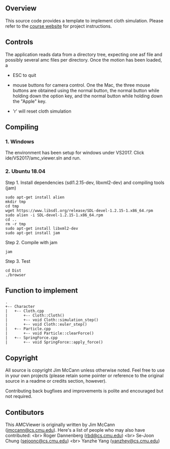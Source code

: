 ## Overview

This source code provides a template to implement cloth simulation. Please refer to the [course website](http://graphics.cs.cmu.edu/nsp/course/15464-s20/www/assignments/miniProject2.htm) for project instructions.

## Controls

The application reads data from a directory tree, expecting one asf file and
possibly several amc files per directory. Once the motion has been loaded,
a

* ESC to quit

* mouse buttons for camera control. One the Mac, the three mouse
buttons are obtained using the normal button, the normal button while
holding down the option key, and the normal button while holding down
the "Apple" key.

* 'r' will reset cloth simulation

## Compiling

### 1. Windows

The environment has been setup for windows under VS2017. Click ide/VS2017/amc_viewer.sln and run.

### 2. Ubuntu 18.04

Step 1. Install dependencies (sdl1.2.15-dev, libxml2-dev) and compiling tools (jam)
```
sudo apt-get install alien
mkdir tmp
cd tmp
wget https://www.libsdl.org/release/SDL-devel-1.2.15-1.x86_64.rpm
sudo alien -i SDL-devel-1.2.15-1.x86_64.rpm
cd ..
rm -r tmp
sudo apt-get install libxml2-dev
sudo apt-get install jam
```

Step 2. Compile with jam
```
jam
```

Step 3. Test
```
cd Dist
./browser
```

## Function to implement
```
.
+-- Character
|   +-- Cloth.cpp
|       +-- Cloth::Cloth()
|       +-- void Cloth::simulation_step()
|       +-- void Cloth::euler_step()
|   +-- Particle.cpp
|       +-- void Particle::clearForce()
|   +-- SpringForce.cpp
|       +-- void SpringForce::apply_force()
```

## Copyright
All source is copyright Jim McCann unless otherwise noted. Feel free to use
in your own projects (please retain some pointer or reference to the original
source in a readme or credits section, however).

Contributing back bugfixes and improvements is polite and encouraged but not
required.

## Contibutors
This AMCViewer is originally written by Jim McCann (jmccann@cs.cmu.edu). Here's a list of people who may also have contributed: <br\>
Roger Dannenberg (rbd@cs.cmu.edu) <br\>
Se-Joon Chung (sejoonc@cs.cmu.edu) <br\>
Yanzhe Yang (yanzhey@cs.cmu.edu)
